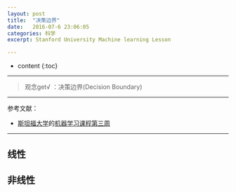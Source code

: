 ```yaml
---
layout: post
title:  "决策边界"
date:   2016-07-6 23:06:05
categories: 科学
excerpt: Stanford University Machine learning Lesson

---
```


* content
{:toc}

---

> 观念get√ ：决策边界(Decision Boundary)


---

参考文献：

* [斯坦福大学](https://art.calarts.edu/)的[机器学习课程第三周](https://www.coursera.org/learn/machine-learning/home/week/3)

---

## 线性

## 非线性
